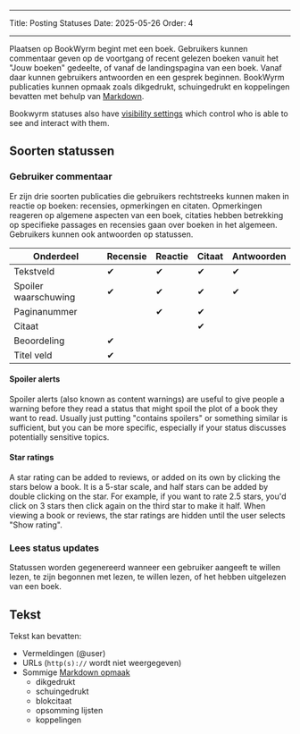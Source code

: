 - - -
Title: Posting Statuses Date: 2025-05-26 Order: 4
- - -

Plaatsen op BookWyrm begint met een boek. Gebruikers kunnen commentaar geven op de voortgang of recent gelezen boeken vanuit het "Jouw boeken" gedeelte, of vanaf de landingspagina van een boek. Vanaf daar kunnen gebruikers antwoorden en een gesprek beginnen. BookWyrm publicaties kunnen opmaak zoals dikgedrukt, schuingedrukt en koppelingen bevatten met behulp van [Markdown](https://www.markdownguide.org/cheat-sheet/).

Bookwyrm statuses also have [visibility settings](/privacy-controls.html) which control who is able to see and interact with them.

## Soorten statussen

### Gebruiker commentaar

Er zijn drie soorten publicaties die gebruikers rechtstreeks kunnen maken in reactie op boeken: recensies, opmerkingen en citaten. Opmerkingen reageren op algemene aspecten van een boek, citaties hebben betrekking op specifieke passages en recensies gaan over boeken in het algemeen. Gebruikers kunnen ook antwoorden op statussen.

| Onderdeel            | Recensie | Reactie | Citaat | Antwoorden |
| -------------------- | -------- | ------- | ------ | ---------- |
| Tekstveld            | ✔        | ✔       | ✔      | ✔          |
| Spoiler waarschuwing | ✔        | ✔       | ✔      | ✔          |
| Paginanummer         |          | ✔       | ✔      |            |
| Citaat               |          |         | ✔      |            |
| Beoordeling          | ✔        |         |        |            |
| Titel veld           | ✔        |         |        |            |

#### Spoiler alerts

Spoiler alerts (also known as content warnings) are useful to give people a warning before they read a status that might spoil the plot of a book they want to read. Usually just putting "contains spoilers" or something similar is sufficient, but you can be more specific, especially if your status discusses potentially sensitive topics.

#### Star ratings

A star rating can be added to reviews, or added on its own by clicking the stars below a book. It is a 5-star scale, and half stars can be added by double clicking on the star. For example, if you want to rate 2.5 stars, you'd click on 3 stars then click again on the third star to make it half. When viewing a book or reviews, the star ratings are hidden until the user selects "Show rating".

### Lees status updates

Statussen worden gegenereerd wanneer een gebruiker aangeeft te willen lezen, te zijn begonnen met lezen, te willen lezen, of het hebben uitgelezen van een boek.

## Tekst
Tekst kan bevatten:

- Vermeldingen (@user)
- URLs (`http(s)://` wordt niet weergegeven)
- Sommige [Markdown opmaak](https://www.markdownguide.org/cheat-sheet/)
    - dikgedrukt
    - schuingedrukt
    - blokcitaat
    - opsomming lijsten
    - koppelingen

